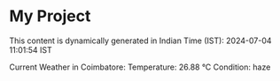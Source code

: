 # My Project

This content is dynamically generated in Indian Time (IST): 2024-07-04 11:01:54 IST


Current Weather in Coimbatore:
Temperature: 26.88 °C
Condition: haze
